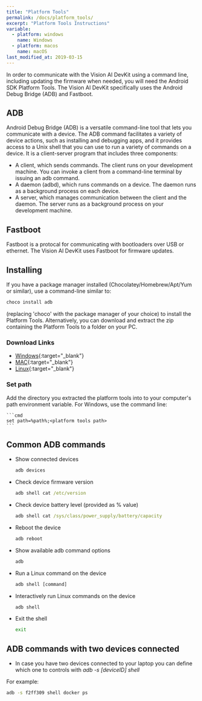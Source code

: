 ```yaml
---
title: "Platform Tools"
permalink: /docs/platform_tools/
excerpt: "Platform Tools Instructions"
variable:
  - platform: windows
    name: Windows
  - platform: macos
    name: macOS
last_modified_at: 2019-03-15
---
```

In order to communicate with the Vision AI DevKit using a command line, including updating the firmware when needed, you will need the Android SDK Platform Tools. The Vision AI DevKit specifically uses the Android Debug Bridge (ADB) and Fastboot.

## ADB

Android Debug Bridge (ADB) is a versatile command-line tool that lets you communicate with a device. The ADB command facilitates a variety of device actions, such as installing and debugging apps, and it provides access to a Unix shell that you can use to run a variety of commands on a device. It is a client-server program that includes three components:

* A client, which sends commands. The client runs on your development machine. You can invoke a client from a command-line terminal by issuing an adb command.
* A daemon (adbd), which runs commands on a device. The daemon runs as a background process on each device.
* A server, which manages communication between the client and the daemon. The server runs as a background process on your development machine.

## Fastboot

Fastboot is a protocal for communicating with bootloaders over USB or ethernet. The Vision AI DevKit uses Fastboot for firmware updates.

## Installing

If you have a package manager installed (Chocolatey/Homebrew/Apt/Yum or similar), use a command-line similar to:

```cmd
choco install adb
```

(replacing 'choco' with the package manager of your choice) to install the Platform Tools. Alternatively, you can download and extract the zip containing the Platform Tools to a folder on your PC.

### Download Links

* [Windows](https://dl.google.com/android/repository/platform-tools-latest-windows.zip){:target="_blank"}
* [MAC](https://dl.google.com/android/repository/platform-tools-latest-darwin.zip){:target="_blank"}
* [Linux](https://dl.google.com/android/repository/platform-tools-latest-linux.zip){:target="_blank"}

### Set path

Add the directory you extracted the platform tools into to your computer's path environment variable. For Windows, use the command line:

    ```cmd
    set path=%path%;<platform tools path>
    ```

## Common ADB commands  

* Show connected devices

   ```cmd
   adb devices
   ```
  
* Check device firmware version

   ```cmd
   adb shell cat /etc/version
   ```

* Check device battery level (provided as % value)

   ```cmd
   adb shell cat /sys/class/power_supply/battery/capacity
   ```
  
* Reboot the device

   ```cmd
   adb reboot
   ```

* Show available adb command options

   ```cmd
   adb
   ```

* Run a Linux command on the device

   ```cmd
   adb shell [command]
   ```

* Interactively run Linux commands on the device

   ```cmd
   adb shell
   ```
  
* Exit the shell

   ```cmd
   exit
   ```
## ADB commands with two devices connected

* In case you have two devices connected to your laptop you can define which one to controls with *adb -s [deviceID] shell*

For example:

   ```cmd
   adb -s f2ff309 shell docker ps
   ```
